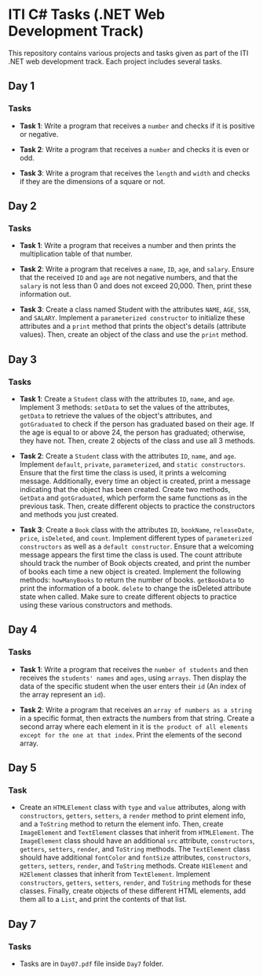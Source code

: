 # ITI C# Tasks (.NET Web Development Track)

This repository contains various projects and tasks given as part of the ITI .NET web development track. Each project includes several tasks.

## Day 1

### Tasks
- **Task 1**: Write a program that receives a `number` and checks if it is positive or negative.
  
- **Task 2**: Write a program that receives a `number` and checks it is even or odd.
  
- **Task 3**: Write a program that receives the `length` and `width` and checks if they are the dimensions of a square or not.
  
## Day 2

### Tasks
- **Task 1**: Write a program that receives a number and then prints the multiplication table of that number.
  
- **Task 2**: Write a program that receives a `name`, `ID`, `age`, and `salary`.
  Ensure that the received `ID` and `age` are not negative numbers, and that the `salary` is not less than 0 and does not exceed 20,000. Then, print these information out.
  
- **Task 3**: Create a class named Student with the attributes `NAME`, `AGE`, `SSN`, and `SALARY`.
  Implement a `parameterized constructor` to initialize these attributes and a `print` method that prints the object's details (attribute values).
  Then, create an object of the class and use the `print` method.

## Day 3

### Tasks
- **Task 1**: Create a `Student` class with the attributes `ID`, `name`, and `age`.
  Implement 3 methods: `setData` to set the values of the attributes, `getData` to retrieve the values of the object's attributes, and `gotGraduated` to check if the person has graduated based on their age.
  If the age is equal to or above 24, the person has graduated; otherwise, they have not.
  Then, create 2 objects of the class and use all 3 methods.
  
- **Task 2**: Create a `Student` class with the attributes `ID`, `name`, and `age`.
  Implement `default`, `private`, `parameterized`, and `static constructors`.
  Ensure that the first time the class is used, it prints a welcoming message. Additionally, every time an object is created, print a message indicating that the object has been created.
  Create two methods, `GetData` and `gotGraduated`, which perform the same functions as in the previous task. Then, create different objects to practice the constructors and methods you just created.
 
- **Task 3**: Create a `Book` class with the attributes `ID`, `bookName`, `releaseDate`, `price`, `isDeleted`, and `count`.
  Implement different types of `parameterized constructors` as well as a `default constructor`. Ensure that a welcoming message appears the first time the class is used.
  The count attribute should track the number of Book objects created, and print the number of books each time a new object is created.
  Implement the following methods: `howManyBooks` to return the number of books. `getBookData` to print the information of a book. `delete` to change the isDeleted attribute state when called.
  Make sure to create different objects to practice using these various constructors and methods.

## Day 4

### Tasks
- **Task 1**: Write a program that receives the `number of students` and then receives the `students' names` and `ages`, using `arrays`.
  Then display the data of the specific student when the user enters their `id` (An index of the array represent an `id`).
  
- **Task 2**: Write a program that receives an `array of numbers as a string` in a specific format, then extracts the numbers from that string.
  Create a second array where each element in it is `the product of all elements except for the one at that index`.
  Print the elements of the second array.
  
## Day 5

### Task
- Create an `HTMLElement` class with `type` and `value` attributes, along with `constructors`, `getters`, `setters`, a `render` method to print element info, and a `ToString` method to return the element info.
  Then, create `ImageElement` and `TextElement` classes that inherit from `HTMLElement`.
  The `ImageElement` class should have an additional `src` attribute, `constructors`, `getters`, `setters`, `render`, and `ToString` methods.
  The `TextElement` class should have additional `fontColor` and `fontSize` attributes, `constructors`, `getters`, `setters`, `render`, and `ToString` methods.
  Create `H1Element` and `H2Element` classes that inherit from `TextElement`. Implement `constructors`, `getters`, `setters`, `render`, and `ToString` methods for these classes.
  Finally, create objects of these different HTML elements, add them all to a `List`, and print the contents of that list.

## Day 7

### Tasks
- Tasks are in `Day07.pdf` file inside `Day7` folder.
  
